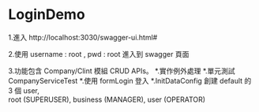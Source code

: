 # LoginDemo
1.進入 http://localhost:3030/swagger-ui.html#


2.使用 username : root , pwd : root 進入到 swagger 頁面


3.功能包含 Company/Clint 模組 CRUD APIs。
  *.實作例外處理
  *.單元測試 CompanyServiceTest
  *.使用 formLogin 登入 
  *.InitDataConfig 創建 default 的 3 個 user,  
    root (SUPERUSER), business (MANAGER), user (OPERATOR)
